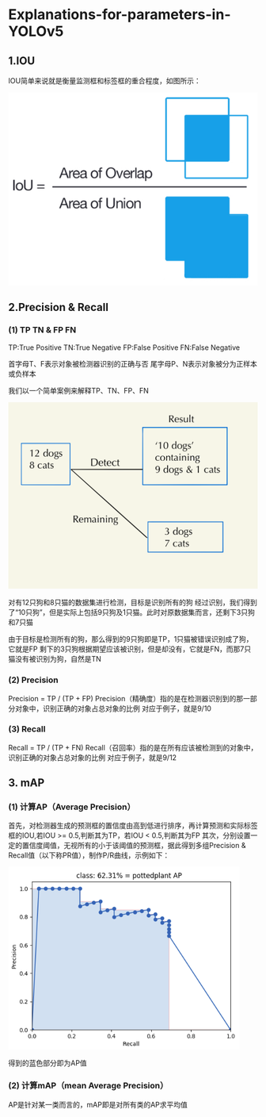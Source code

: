 # Explanations-for-parameters-in-YOLOv5

## 1.IOU

IOU简单来说就是衡量监测框和标签框的重合程度，如图所示：

![image](https://raw.githubusercontent.com/zzr2311559/Explanations-for-parameters-in-YOLOv5/master/imgfile/IOU.jpg)

## 2.Precision & Recall

### (1) TP TN & FP FN

TP:True Positive
TN:True Negative
FP:False Positive
FN:False Negative

首字母T、F表示对象被检测器识别的正确与否
尾字母P、N表示对象被分为正样本或负样本

我们以一个简单案例来解释TP、TN、FP、FN

![image](https://raw.githubusercontent.com/zzr2311559/Explanations-for-parameters-in-YOLOv5/master/imgfile/flow%20graph.jpg)

对有12只狗和8只猫的数据集进行检测，目标是识别所有的狗
经过识别，我们得到了“10只狗”，但是实际上包括9只狗及1只猫。此时对原数据集而言，还剩下3只狗和7只猫

由于目标是检测所有的狗，那么得到的9只狗即是TP，1只猫被错误识别成了狗，它就是FP
剩下的3只狗根据期望应该被识别，但是却没有，它就是FN，而那7只猫没有被识别为狗，自然是TN

### (2) Precision

Precision = TP / (TP + FP)
Precision（精确度）指的是在检测器识别到的那一部分对象中，识别正确的对象占总对象的比例
对应于例子，就是9/10

### (3) Recall

Recall = TP / (TP + FN)
Recall（召回率）指的是在所有应该被检测到的对象中，识别正确的对象占总对象的比例
对应于例子，就是9/12

## 3. mAP

### (1) 计算AP（Average Precision）

首先，对检测器生成的预测框的置信度由高到低进行排序，再计算预测和实际标签框的IOU,若IOU >= 0.5,判断其为TP，若IOU < 0.5,判断其为FP
其次，分别设置一定的置信度阈值，无视所有的小于该阈值的预测框，据此得到多组Precision & Recall值（以下称PR值），制作P/R曲线，示例如下：

![image](https://raw.githubusercontent.com/zzr2311559/Explanations-for-parameters-in-YOLOv5/master/imgfile/PR%20graph.png)

得到的蓝色部分即为AP值

### (2) 计算mAP（mean Average Precision）

AP是针对某一类而言的，mAP即是对所有类的AP求平均值
